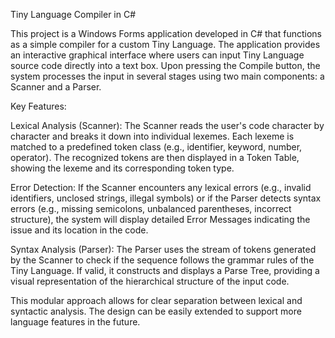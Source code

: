 Tiny Language Compiler in C#

This project is a Windows Forms application developed in C# that functions as a simple compiler for a custom Tiny Language. The application provides an interactive graphical interface where users can input Tiny Language source code directly into a text box. Upon pressing the Compile button, the system processes the input in several stages using two main components: a Scanner and a Parser.

Key Features:

Lexical Analysis (Scanner):
The Scanner reads the user's code character by character and breaks it down into individual lexemes. Each lexeme is matched to a predefined token class (e.g., identifier, keyword, number, operator). The recognized tokens are then displayed in a Token Table, showing the lexeme and its corresponding token type.

Error Detection:
If the Scanner encounters any lexical errors (e.g., invalid identifiers, unclosed strings, illegal symbols) or if the Parser detects syntax errors (e.g., missing semicolons, unbalanced parentheses, incorrect structure), the system will display detailed Error Messages indicating the issue and its location in the code.

Syntax Analysis (Parser):
The Parser uses the stream of tokens generated by the Scanner to check if the sequence follows the grammar rules of the Tiny Language. If valid, it constructs and displays a Parse Tree, providing a visual representation of the hierarchical structure of the input code.

This modular approach allows for clear separation between lexical and syntactic analysis. The design can be easily extended to support more language features in the future.
